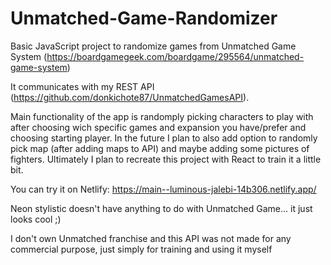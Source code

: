 # Unmatched-Game-Randomizer
Basic JavaScript project to randomize games from Unmatched Game System (https://boardgamegeek.com/boardgame/295564/unmatched-game-system)

It communicates with my REST API (https://github.com/donkichote87/UnmatchedGamesAPI).

Main functionality of the app is randomply picking characters to play with after choosing wich specific games and expansion you have/prefer and choosing starting player.
In the future I plan to also add option to randomly pick map (after adding maps to API) and maybe adding some pictures of fighters.
Ultimately I plan to recreate this project with React to train it a little bit.

You can try it on Netlify: https://main--luminous-jalebi-14b306.netlify.app/

Neon stylistic doesn't have anything to do with Unmatched Game... it just looks cool ;)

I don't own Unmatched franchise and this API was not made for any commercial purpose, just simply for training and using it myself
